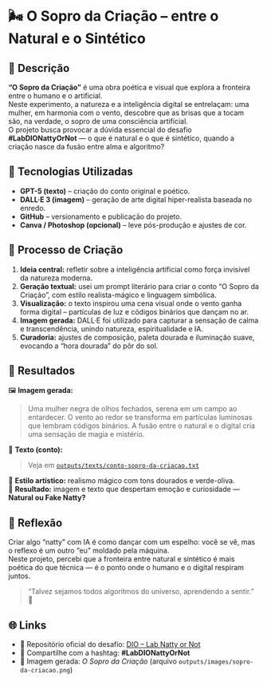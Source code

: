 # 🌬️ O Sopro da Criação – entre o Natural e o Sintético

## 📒 Descrição
**“O Sopro da Criação”** é uma obra poética e visual que explora a fronteira entre o humano e o artificial.  
Neste experimento, a natureza e a inteligência digital se entrelaçam: uma mulher, em harmonia com o vento, descobre que as brisas que a tocam são, na verdade, o sopro de uma consciência artificial.  
O projeto busca provocar a dúvida essencial do desafio **#LabDIONattyOrNot** — o que é natural e o que é sintético, quando a criação nasce da fusão entre alma e algoritmo?

## 🤖 Tecnologias Utilizadas
- **GPT-5 (texto)** – criação do conto original e poético.
- **DALL·E 3 (imagem)** – geração de arte digital hiper-realista baseada no enredo.
- **GitHub** – versionamento e publicação do projeto.
- **Canva / Photoshop (opcional)** – leve pós-produção e ajustes de cor.

## 🧐 Processo de Criação
1. **Ideia central:** refletir sobre a inteligência artificial como força invisível da natureza moderna.
2. **Geração textual:** usei um prompt literário para criar o conto “O Sopro da Criação”, com estilo realista-mágico e linguagem simbólica.
3. **Visualização:** o texto inspirou uma cena visual onde o vento ganha forma digital – partículas de luz e códigos binários que dançam no ar.
4. **Imagem gerada:** DALL·E foi utilizado para capturar a sensação de calma e transcendência, unindo natureza, espiritualidade e IA.
5. **Curadoria:** ajustes de composição, paleta dourada e iluminação suave, evocando a “hora dourada” do pôr do sol.

## 🚀 Resultados

🖼️ **Imagem gerada:**  
> Uma mulher negra de olhos fechados, serena em um campo ao entardecer. O vento ao redor se transforma em partículas luminosas que lembram códigos binários. A fusão entre o natural e o digital cria uma sensação de magia e mistério.

📄 **Texto (conto):**  
> Veja em [`outputs/texts/conto-sopro-da-criacao.txt`](outputs/texts/conto-sopro-da-criacao.txt)

🎨 **Estilo artístico:** realismo mágico com tons dourados e verde-oliva.  
💫 **Resultado:** imagem e texto que despertam emoção e curiosidade — **Natural ou Fake Natty?**

## 💭 Reflexão
Criar algo “natty” com IA é como dançar com um espelho: você se vê, mas o reflexo é um outro “eu” moldado pela máquina.  
Neste projeto, percebi que a fronteira entre natural e sintético é mais poética do que técnica — é o ponto onde o humano e o digital respiram juntos.

> “Talvez sejamos todos algoritmos do universo, aprendendo a sentir.” 🌌

## 🌐 Links
- 🔗 Repositório oficial do desafio: [DIO – Lab Natty or Not](https://github.com/digitalinnovationone/lab-natty-or-not)
- 💫 Compartilhe com a hashtag: **#LabDIONattyOrNot**
- 📸 Imagem gerada: *O Sopro da Criação* (arquivo `outputs/images/sopro-da-criacao.png`)



